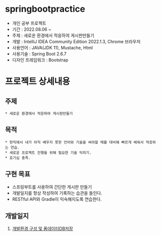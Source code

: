 # springbootpractice

- 개인 공부 프로젝트
- 기간 : 2022.08.06 ~ 
- 주제 : 새로운 환경에서 적응하여 게시판만들기
- 개발 : IntelliJ IDEA Community Edition 2022.1.3, Chrome 브라우저
- 사용언어 : JAVA(JDK 11), Mustache, Html
- 사용기술 : Spring Boot 2.6.7
- 디자인 프레임워크 : Bootstrap

# 프로젝트 상세내용
## 주제
```
* 새로운 환경에서 적응하여 게시판만들기
```
## 목적
```
* 현직에서 내가 아직 배우지 못한 언어와 기술을 써야할 때를 대비해 빠르게 배워서 적응하는 연습.
* 새로운 프로젝트 진행을 위해 필요한 기술 익히기.
* 호기심 충족.
```

## 구현 목표
- 스프링부트를 사용하여 간단한 게시판 만들기
- 개발일지를 항상 작성하여 기록하는 습관을 들인다.
- RESTful API와 Gradle이 익숙해지도록 연습한다.

## 개발일지
1. [개발환경 구성 및 폼데이터DB저장](myproject/DevLog/2022-08-06-sbp-dev-log-01.md)